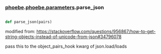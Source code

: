 ### [phoebe](phoebe.md).[phoebe.parameters](phoebe.parameters.md).parse_json

```py

def parse_json(pairs)

```



modified from:
https://stackoverflow.com/questions/956867/how-to-get-string-objects-instead-of-unicode-from-json#34796078

pass this to the object_pairs_hook kwarg of json.load/loads

